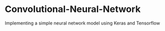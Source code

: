 # Convolutional-Neural-Network
Implementing a simple neural network model using Keras and Tensorflow
